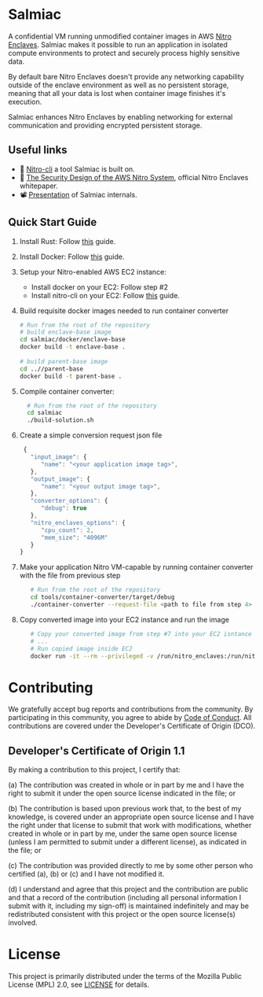 Salmiac
======


A confidential VM running unmodified container images in AWS [Nitro Enclaves](https://aws.amazon.com/ec2/nitro/).
Salmiac makes it possible to run an application in isolated compute environments to protect and securely process highly sensitive data.

By default bare Nitro Enclaves doesn't provide any networking capability outside of the enclave environment as well
as no persistent storage, meaning that all your data is lost when container image finishes it's execution.

Salmiac enhances Nitro Enclaves by enabling networking for external communication and providing encrypted persistent storage.

Useful links
------------

* :wrench: [Nitro-cli](https://github.com/aws/aws-nitro-enclaves-cli) a tool Salmiac is built on.
* :book: [The Security Design of the AWS Nitro System](https://docs.aws.amazon.com/whitepapers/latest/security-design-of-aws-nitro-system/security-design-of-aws-nitro-system.html), official Nitro Enclaves whitepaper.
* :film_projector: [Presentation](https://archive.fosdem.org/2023/schedule/event/cc_aws/) of Salmiac internals.

Quick Start Guide
--------------

1. Install Rust:
   Follow [this](https://www.rust-lang.org/tools/install) guide.


2. Install Docker:
   Follow [this](https://docs.docker.com/engine/install/) guide.


3. Setup your Nitro-enabled AWS EC2 instance:
    - Install docker on your EC2:
      Follow step #2
    - Install nitro-cli on your EC2:
      Follow [this](https://docs.aws.amazon.com/enclaves/latest/user/nitro-enclave-cli-install.html) guide.


4. Build requisite docker images needed to run container converter
   ```bash
   # Run from the root of the repository
   # build enclave-base image
   cd salmiac/docker/enclave-base
   docker build -t enclave-base .
         
   # build parent-base image
   cd ..//parent-base
   docker build -t parent-base .
    ```

5. Compile container converter:
    ```bash
      # Run from the root of the repository
      cd salmiac
      ./build-solution.sh   
    ```

6. Create a simple conversion request json file
   ```javascript
    {
      "input_image": {
         "name": "<your application image tag>",         
      },
      "output_image": {
         "name": "<your output image tag>",            
      },
      "converter_options": {
         "debug": true
      },
      "nitro_enclaves_options": {
         "cpu_count": 2,
         "mem_size": "4096M"
      }
   }
   ```

7. Make your application Nitro VM-capable by running container converter with the file from previous step
   ```bash
      # Run from the root of the repository
      cd tools/container-converter/target/debug
      ./container-converter --request-file <path to file from step 4>
    ```

8. Copy converted image into your EC2 instance and run the image
   ```bash
      # Copy your converted image from step #7 into your EC2 isntance
      # ...       
      # Run copied image inside EC2
      docker run -it --rm --privileged -v /run/nitro_enclaves:/run/nitro_enclaves <your image name>
    ```

# Contributing

We gratefully accept bug reports and contributions from the community.
By participating in this community, you agree to abide by [Code of Conduct](./CODE_OF_CONDUCT.md).
All contributions are covered under the Developer's Certificate of Origin (DCO).

## Developer's Certificate of Origin 1.1

By making a contribution to this project, I certify that:

(a) The contribution was created in whole or in part by me and I
have the right to submit it under the open source license
indicated in the file; or

(b) The contribution is based upon previous work that, to the best
of my knowledge, is covered under an appropriate open source
license and I have the right under that license to submit that
work with modifications, whether created in whole or in part
by me, under the same open source license (unless I am
permitted to submit under a different license), as indicated
in the file; or

(c) The contribution was provided directly to me by some other
person who certified (a), (b) or (c) and I have not modified
it.

(d) I understand and agree that this project and the contribution
are public and that a record of the contribution (including all
personal information I submit with it, including my sign-off) is
maintained indefinitely and may be redistributed consistent with
this project or the open source license(s) involved.

# License

This project is primarily distributed under the terms of the Mozilla Public License (MPL) 2.0, see [LICENSE](./LICENSE) for details.
